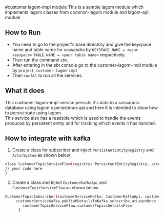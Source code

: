 #customer lagom-impl module
This is a sample lagom module which implements lagom classes from common-lagom module and lagom-api module

## How to Run
* You need to go to the project's base directory and give the keyspace name and table name for cassandra by `KEYSPACE_NAME = <your keyspace>` `TABLE_NAME = <your table name>` respectively.
*  Then run the command `sbt`.
* After entering in the sbt console go to the customer-lagom-impl module by `project customer-lagom-impl`
* Then `runAll` to run all the services.


## What it does 
This customer-lagom-impl service persists it's data to a cassandra database using lagom's persistence api and here it is intended to show how to persist state using lagom.  
This service also has a readside which is used to handle the events produced by persistent entity and for tracking which events it has handled.

## How to integrate with kafka
1. Create a class for subscriber and inject `PersistentEntityRegistry` and `ActorSystem` as shown below

```bash
class CustomerTopicServiceFlow(registry: PersistentEntityRegistry, actorSystem: ActorSystem) {
// your code here
}
```

2.  Create a class and inject `CustomerKafkaApi` and  `CustomerTopicServiceFlow` as shown below
```bash
CustomerTopicSubscriber(customerServiceKafka: CustomerKafkaApi, customerTopicServiceFlow: CustomerTopicServiceFlow) {
     customerServiceKafka.publishDetailsToKafka.subscribe.atLeastOnce {
        customerTopicServiceFlow.customerTopicsDetailsFlow
      }
```
